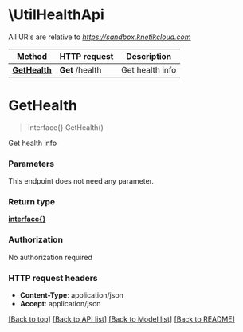 # \UtilHealthApi

All URIs are relative to *https://sandbox.knetikcloud.com*

Method | HTTP request | Description
------------- | ------------- | -------------
[**GetHealth**](UtilHealthApi.md#GetHealth) | **Get** /health | Get health info


# **GetHealth**
> interface{} GetHealth()

Get health info


### Parameters
This endpoint does not need any parameter.

### Return type

[**interface{}**](interface{}.md)

### Authorization

No authorization required

### HTTP request headers

 - **Content-Type**: application/json
 - **Accept**: application/json

[[Back to top]](#) [[Back to API list]](../README.md#documentation-for-api-endpoints) [[Back to Model list]](../README.md#documentation-for-models) [[Back to README]](../README.md)

